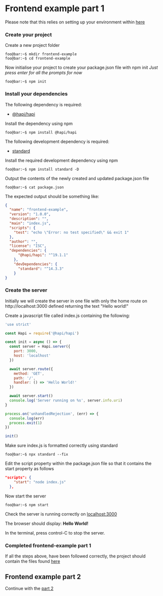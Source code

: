 # Frontend example part 1
Please note that this relies on setting up your environment within [here](../README.md)

### Create your project
Create a new project folder
```console
foo@bar:~$ mkdir frontend-example
foo@bar:~$ cd frontend-example
```

Now initialise your project to create your package.json file with npm init
_Just press enter for all the prompts for now_
```console
foo@bar:~$ npm init
```

### Install your dependencies
The following dependency is required:
- [@hapi/hapi](https://www.npmjs.com/package/@hapi/hapi)

Install the dependency using npm
```console
foo@bar:~$ npm install @hapi/hapi
```

The following development dependency is required:
- [standard](https://www.npmjs.com/package/standard)

Install the required development dependency using npm
```console
foo@bar:~$ npm install standard -D
```

Output the contents of the newly created and updated package.json file
```console
foo@bar:~$ cat package.json
```

The expected output should be something like:
```json
{
  "name": "frontend-example",
  "version": "1.0.0",
  "description": "",
  "main": "index.js",
  "scripts": {
    "test": "echo \"Error: no test specified\" && exit 1"
  },
  "author": "",
  "license": "ISC",
  "dependencies": {
      "@hapi/hapi": "^19.1.1"
    },
    "devDependencies": {
      "standard": "^14.3.3"
    }
}
```

### Create the server
Initially we will create the server in one file with only the home route on http://localhost:3000 defined returning the text "Hello world!"

Create a javascript file called index.js containing the following:
```js
'use strict'

const Hapi = require('@hapi/hapi')

const init = async () => {
  const server = Hapi.server({
    port: 3000,
    host: 'localhost'
  })

  await server.route({
    method: 'GET',
    path: '/',
    handler: () => 'Hello World!'
  })

  await server.start()
  console.log('Server running on %s', server.info.uri)
}

process.on('unhandledRejection', (err) => {
  console.log(err)
  process.exit(1)
})

init()

```

Make sure index.js is formatted correctly using standard
```console
foo@bar:~$ npx standard --fix
```

Edit the script property within the package.json file so that it contains the start property as follows
```json
"scripts": {
    "start": "node index.js"
  },
```

Now start the server
```console
foo@bar:~$ npm start
```

Check the server is running correctly on [localhost:3000](http://localhost:3000)

The browser should display: **Hello World!**

In the terminal, press control-C to stop the server.

### Completed frontend-example part 1
If all the steps above, have been followed correctly, the project should contain the files found [here](https://github.com/DEFRA/hapi-govuk-examples/tree/master/front-end-examples/frontend-example-1)

## Frontend example part 2
Continue with the [part 2](../frontend-example-2/README.md)